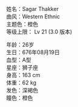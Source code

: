 姓名：Sagar Thakker  
曲风：Western Ethnic  
主题色：橙色  
等级上限： Lv 21 (3.0 版本)

年龄：26岁  
生日：676年08月19日  
血型：A型  
星座：狮子座  
身高：163 cm  
体重：62 kg  
发色：深褐色  
瞳色：橙色   